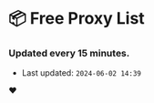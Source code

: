 # :package: Free Proxy List
### Updated every 15 minutes.

- Last updated: `2024-06-02 14:39`

:heart:
